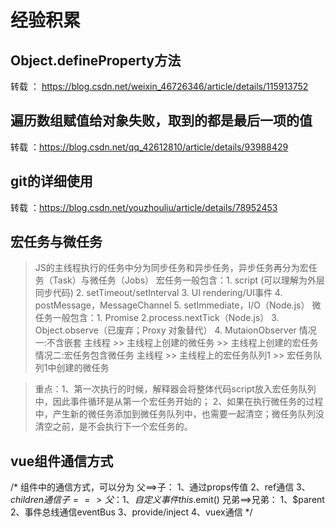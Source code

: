 # 经验积累

## Object.defineProperty方法
转载 ： https://blog.csdn.net/weixin_46726346/article/details/115913752

## 遍历数组赋值给对象失败，取到的都是最后一项的值
转载 ：https://blog.csdn.net/qq_42612810/article/details/93988429

## git的详细使用
转载 ：https://blog.csdn.net/youzhouliu/article/details/78952453

## 宏任务与微任务
  > JS的主线程执行的任务中分为同步任务和异步任务，异步任务再分为宏任务（Task）与微任务（Jobs）
  > 宏任务一般包含：1. script (可以理解为外层同步代码)
                2. setTimeout/setInterval
                3. UI rendering/UI事件
                4. postMessage，MessageChannel
                5. setImmediate，I/O（Node.js）
  > 微任务一般包含：1. Promise
                2.process.nextTick（Node.js） 
                3. Object.observe（已废弃；Proxy 对象替代）
                4. MutaionObserver
  > 情况一:不含嵌套
    主线程 >> 主线程上创建的微任务 >> 主线程上创建的宏任务
  > 情况二:宏任务包含微任务
    主线程 >> 主线程上的宏任务队列1 >> 宏任务队列1中创建的微任务
 
 > 重点：1、第一次执行的时候，解释器会将整体代码script放入宏任务队列中，因此事件循环是从第一个宏任务开始的；
      2、如果在执行微任务的过程中，产生新的微任务添加到微任务队列中，也需要一起清空；微任务队列没清空之前，是不会执行下一个宏任务的。

## vue组件通信方式
/* 
    组件中的通信方式，可以分为
        父==>子：
            1、通过props传值
            2、ref通信
            3、$children通信
        子==>父：
            1、自定义事件this.$emit()
        兄弟==>兄弟：
            1、$parent
            2、事件总线通信eventBus
            3、provide/inject
            4、vuex通信
*/
  
